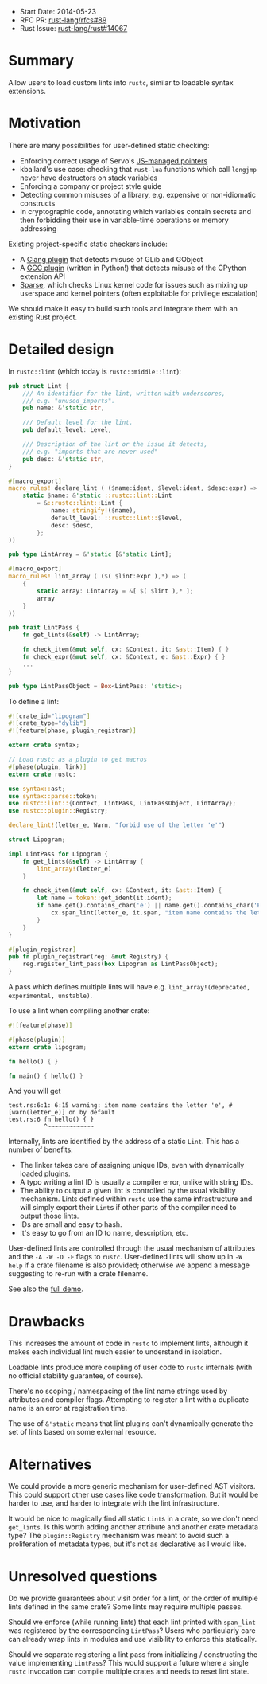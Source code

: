 - Start Date: 2014-05-23
- RFC PR: [rust-lang/rfcs#89](https://github.com/rust-lang/rfcs/pull/89)
- Rust Issue: [rust-lang/rust#14067](https://github.com/rust-lang/rust/issues/14067)

# Summary

Allow users to load custom lints into `rustc`, similar to loadable syntax extensions.

# Motivation

There are many possibilities for user-defined static checking:

* Enforcing correct usage of Servo's [JS-managed pointers](https://github.com/mozilla/servo/blob/master/src/components/script/dom/bindings/js.rs)
* kballard's use case: checking that `rust-lua` functions which call `longjmp` never have destructors on stack variables
* Enforcing a company or project style guide
* Detecting common misuses of a library, e.g. expensive or non-idiomatic constructs
* In cryptographic code, annotating which variables contain secrets and then forbidding their use in variable-time operations or memory addressing

Existing project-specific static checkers include:

* A [Clang plugin](https://tecnocode.co.uk/2013/12/09/clang-plugin-for-glib-and-gnome/) that detects misuse of GLib and GObject
* A [GCC plugin](https://gcc-python-plugin.readthedocs.org/en/latest/cpychecker.html) (written in Python!) that detects misuse of the CPython extension API
* [Sparse](https://sparse.wiki.kernel.org/index.php/Main_Page), which checks Linux kernel code for issues such as mixing up userspace and kernel pointers (often exploitable for privilege escalation)

We should make it easy to build such tools and integrate them with an existing Rust project.

# Detailed design

In `rustc::lint` (which today is `rustc::middle::lint`):

~~~ .rs
pub struct Lint {
    /// An identifier for the lint, written with underscores,
    /// e.g. "unused_imports".
    pub name: &'static str,

    /// Default level for the lint.
    pub default_level: Level,

    /// Description of the lint or the issue it detects,
    /// e.g. "imports that are never used"
    pub desc: &'static str,
}

#[macro_export]
macro_rules! declare_lint ( ($name:ident, $level:ident, $desc:expr) => (
    static $name: &'static ::rustc::lint::Lint
        = &::rustc::lint::Lint {
            name: stringify!($name),
            default_level: ::rustc::lint::$level,
            desc: $desc,
        };
))

pub type LintArray = &'static [&'static Lint];

#[macro_export]
macro_rules! lint_array ( ($( $lint:expr ),*) => (
    {
        static array: LintArray = &[ $( $lint ),* ];
        array
    }
))

pub trait LintPass {
    fn get_lints(&self) -> LintArray;

    fn check_item(&mut self, cx: &Context, it: &ast::Item) { }
    fn check_expr(&mut self, cx: &Context, e: &ast::Expr) { }
    ...
}

pub type LintPassObject = Box<LintPass: 'static>;
~~~

To define a lint:

~~~ .rs
#![crate_id="lipogram"]
#![crate_type="dylib"]
#![feature(phase, plugin_registrar)]

extern crate syntax;

// Load rustc as a plugin to get macros
#[phase(plugin, link)]
extern crate rustc;

use syntax::ast;
use syntax::parse::token;
use rustc::lint::{Context, LintPass, LintPassObject, LintArray};
use rustc::plugin::Registry;

declare_lint!(letter_e, Warn, "forbid use of the letter 'e'")

struct Lipogram;

impl LintPass for Lipogram {
    fn get_lints(&self) -> LintArray {
        lint_array!(letter_e)
    }

    fn check_item(&mut self, cx: &Context, it: &ast::Item) {
        let name = token::get_ident(it.ident);
        if name.get().contains_char('e') || name.get().contains_char('E') {
            cx.span_lint(letter_e, it.span, "item name contains the letter 'e'");
        }
    }
}

#[plugin_registrar]
pub fn plugin_registrar(reg: &mut Registry) {
    reg.register_lint_pass(box Lipogram as LintPassObject);
}
~~~

A pass which defines multiple lints will have e.g. `lint_array!(deprecated, experimental, unstable)`.

To use a lint when compiling another crate:

~~~ .rs
#![feature(phase)]

#[phase(plugin)]
extern crate lipogram;

fn hello() { }

fn main() { hello() }
~~~

And you will get

~~~
test.rs:6:1: 6:15 warning: item name contains the letter 'e', #[warn(letter_e)] on by default
test.rs:6 fn hello() { }
          ^~~~~~~~~~~~~~
~~~

Internally, lints are identified by the address of a static `Lint`.  This has a number of benefits:

* The linker takes care of assigning unique IDs, even with dynamically loaded plugins.
* A typo writing a lint ID is usually a compiler error, unlike with string IDs.
* The ability to output a given lint is controlled by the usual visibility mechanism.  Lints defined within `rustc` use the same infrastructure and will simply export their `Lint`s if other parts of the compiler need to output those lints.
* IDs are small and easy to hash.
* It's easy to go from an ID to name, description, etc.

User-defined lints are controlled through the usual mechanism of attributes and the `-A -W -D -F` flags to `rustc`.  User-defined lints will show up in `-W help` if a crate filename is also provided; otherwise we append a message suggesting to re-run with a crate filename.

See also the [full demo](https://gist.github.com/kmcallister/3409ece44ead6d280b8e).

# Drawbacks

This increases the amount of code in `rustc` to implement lints, although it makes each individual lint much easier to understand in isolation.

Loadable lints produce more coupling of user code to `rustc` internals (with no official stability guarantee, of course).

There's no scoping / namespacing of the lint name strings used by attributes and compiler flags.  Attempting to register a lint with a duplicate name is an error at registration time.

The use of `&'static` means that lint plugins can't dynamically generate the set of lints based on some external resource.

# Alternatives

We could provide a more generic mechanism for user-defined AST visitors.  This could support other use cases like code transformation.  But it would be harder to use, and harder to integrate with the lint infrastructure.

It would be nice to magically find all static `Lint`s in a crate, so we don't need `get_lints`.  Is this worth adding another attribute and another crate metadata type?  The `plugin::Registry` mechanism was meant to avoid such a proliferation of metadata types, but it's not as declarative as I would like.

# Unresolved questions

Do we provide guarantees about visit order for a lint, or the order of multiple lints defined in the same crate?  Some lints may require multiple passes.

Should we enforce (while running lints) that each lint printed with `span_lint` was registered by the corresponding `LintPass`?  Users who particularly care can already wrap lints in modules and use visibility to enforce this statically.

Should we separate registering a lint pass from initializing / constructing the value implementing `LintPass`?  This would support a future where a single `rustc` invocation can compile multiple crates and needs to reset lint state.
